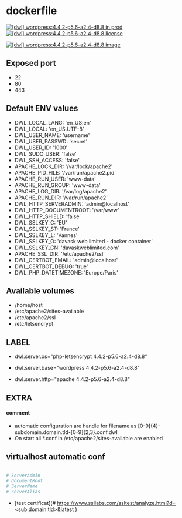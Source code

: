 # dockerfile

[![[dwl] wordpress:4.4.2-p5.6-a2.4-d8.8 in prod][badge-shields]](https://hub.docker.com/r/davask/d-wordpress/)
[![[dwl] wordpress:4.4.2-p5.6-a2.4-d8.8 license][badge-fossa]](https://app.fossa.io/projects/git%2Bhttps%3A%2F%2Fgithub.com%2Fdavask%2Fd-wordpress?ref=badge_shield)

[![[dwl] wordpress:4.4.2-p5.6-a2.4-d8.8 image][badge-docker]](https://hub.docker.com/r/davask/d-wordpress/)

[badge-docker]: https://dockeri.co/image/davask/d-wordpress "[dwl] wordpress:4.4.2-p5.6-a2.4-d8.8 image"
[badge-shields]: https://img.shields.io/badge/davask%2Fd--wordpress-env_prod-brightgreen.svg?style=flat "[dwl] wordpress:4.4.2-p5.6-a2.4-d8.8 in prod"
[badge-fossa]: https://img.shields.io/badge/davask%2Fd--wordpress-license_MIT-brightgreen.svg?style=flat "[dwl] wordpress:4.4.2-p5.6-a2.4-d8.8 license"

## Exposed port

- 22
- 80
- 443
## Default ENV values

- DWL_LOCAL_LANG: 'en_US:en'
- DWL_LOCAL: 'en_US.UTF-8'
- DWL_USER_NAME: 'username'
- DWL_USER_PASSWD: 'secret'
- DWL_USER_ID: '1000'
- DWL_SUDO_USER: 'false'
- DWL_SSH_ACCESS: 'false'
- APACHE_LOCK_DIR: '/var/lock/apache2'
- APACHE_PID_FILE: '/var/run/apache2.pid'
- APACHE_RUN_USER: 'www-data'
- APACHE_RUN_GROUP: 'www-data'
- APACHE_LOG_DIR: '/var/log/apache2'
- APACHE_RUN_DIR: '/var/run/apache2'
- DWL_HTTP_SERVERADMIN: 'admin@localhost'
- DWL_HTTP_DOCUMENTROOT: '/var/www'
- DWL_HTTP_SHIELD: 'false'
- DWL_SSLKEY_C: 'EU'
- DWL_SSLKEY_ST: 'France'
- DWL_SSLKEY_L: 'Vannes'
- DWL_SSLKEY_O: 'davask web limited - docker container'
- DWL_SSLKEY_CN: 'davaskweblimited.com'
- APACHE_SSL_DIR: '/etc/apache2/ssl'
- DWL_CERTBOT_EMAIL: 'admin@localhost'
- DWL_CERTBOT_DEBUG: 'true'
- DWL_PHP_DATETIMEZONE: 'Europe/Paris'
## Available volumes

- /home/host
- /etc/apache2/sites-available
- /etc/apache2/ssl
- /etc/letsencrypt
## LABEL

- dwl.server.os="php-letsencrypt 4.4.2-p5.6-a2.4-d8.8"

- dwl.server.base="wordpress 4.4.2-p5.6-a2.4-d8.8"

- dwl.server.http="apache 4.4.2-p5.6-a2.4-d8.8"

## EXTRA

#### comment

- automatic configuration are handle for filename as [0-9]{4}\-subdomain\.domain\.tld\-[0-9]{2,3}\.conf\.dwl
- On start all *.conf in /etc/apache2/sites-available are enabled

## virtualhost automatic conf

```bash

# ServerAdmin
# DocumentRoot
# ServerName
# ServerAlias

```


- [test certificat](# https://www.ssllabs.com/ssltest/analyze.html?d=<sub.domain.tld>&latest
)
